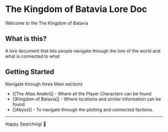 # The Kingdom of Batavia Lore Doc

Welcome to the The  Kingdom of Batavia

## What is this?

A lore document that lets people navigate through the lore of the world and what is connected to what

## Getting Started

Navigate through three Main sections
- [[The Atlas Anderi]]   - Where all the Player Characters can be found
- [[Kingdom of Batavia]] - Where locations and similar information can be found
- [[Abyss]] - To navigate through the plotting and connected factions.



---

Happy Searching! 🚀
